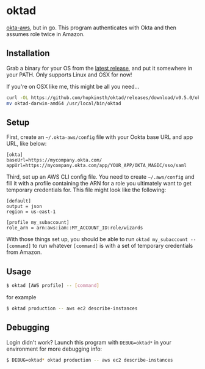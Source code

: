 # oktad

[okta-aws](https://github.com/RedVentures/okta-aws), but in go. This program authenticates with Okta and then assumes role twice in Amazon.

## Installation

Grab a binary for your OS from the [latest release](https://github.com/hopkinsth/oktad/releases/latest), and put it somewhere in your PATH. Only supports Linux and OSX for now!

If you're on OSX like me, this might be all you need...

```sh
curl -OL https://github.com/hopkinsth/oktad/releases/download/v0.5.0/oktad-darwin-amd64
mv oktad-darwin-amd64 /usr/local/bin/oktad
```

## Setup

First, create an `~/.okta-aws/config` file with your Ookta base URL and app URL, like below:

```
[okta]
baseUrl=https://mycompany.okta.com/
appUrl=https://mycompany.okta.com/app/YOUR_APP/OKTA_MAGIC/sso/saml
```

Third, set up an AWS CLI config file. You need to create `~/.aws/config` and fill it with a profile containing the ARN for a role you ultimately want to get temporary credentials for. This file might look like the following:

```
[default]
output = json
region = us-east-1

[profile my_subaccount]
role_arn = arn:aws:iam::MY_ACCOUNT_ID:role/wizards
```

With those things set up, you should be able to run `oktad my_subaccount -- [command]` to run whatever `[command]` is with a set of temporary credentials from Amazon.


## Usage

```sh
$ oktad [AWS profile] -- [command]
```

for example

```sh
$ oktad production -- aws ec2 describe-instances
```

## Debugging

Login didn't work? Launch this program with `DEBUG=oktad*` in your environment for more debugging info:

```sh
$ DEBUG=oktad* oktad production -- aws ec2 describe-instances
```
